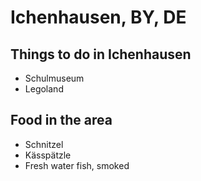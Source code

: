 # Ichenhausen, BY, DE

## Things to do in Ichenhausen

- Schulmuseum
- Legoland


## Food in the area
- Schnitzel
- Kässpätzle
- Fresh water fish, smoked

